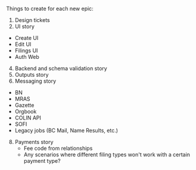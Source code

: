 

Things to create for each new epic:

1. Design tickets
2. UI story
  - Create UI
  - Edit UI
  - Filings UI
  - Auth Web
4. Backend and schema validation story
5. Outputs story
6. Messaging story
  - BN
  - MRAS
  - Gazette
  - Orgbook
  - COLIN API
  - SOFI
  - Legacy jobs (BC Mail, Name Results, etc.)
8. Payments story
    - Fee code from relationships
    - Any scenarios where different filing types won't work with a certain payment type?
